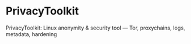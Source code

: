 # PrivacyToolkit
PrivacyToolkit: Linux anonymity &amp; security tool — Tor, proxychains, logs, metadata, hardening
